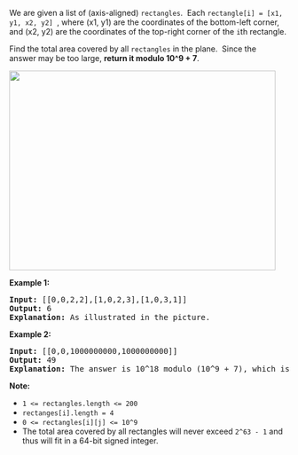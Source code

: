 <p>We are given a list of (axis-aligned)&nbsp;<code>rectangles</code>.&nbsp; Each&nbsp;<code>rectangle[i] = [x1, y1, x2, y2]&nbsp;</code>, where (x1, y1) are the coordinates of the bottom-left corner, and (x2, y2) are the coordinates of the top-right corner of the <code>i</code>th rectangle.</p>

<p>Find the total area covered by all <code>rectangles</code> in the plane.&nbsp; Since the answer&nbsp;may be too large, <strong>return it modulo 10^9 + 7</strong>.</p>

<p><img alt="" src="https://s3-lc-upload.s3.amazonaws.com/uploads/2018/06/06/rectangle_area_ii_pic.png" style="width: 480px; height: 360px;" /></p>

<p><strong>Example 1:</strong></p>

<pre>
<strong>Input: </strong>[[0,0,2,2],[1,0,2,3],[1,0,3,1]]
<strong>Output: </strong>6
<strong>Explanation: </strong>As illustrated in the picture.
</pre>

<p><strong>Example 2:</strong></p>

<pre>
<strong>Input: </strong>[[0,0,1000000000,1000000000]]
<strong>Output: </strong>49
<strong>Explanation: </strong>The answer is 10^18 modulo (10^9 + 7), which is (10^9)^2 = (-7)^2 = 49.
</pre>

<p><strong>Note:</strong></p>

<ul>
	<li><code>1 &lt;= rectangles.length &lt;= 200</code></li>
	<li><code><font face="monospace">rectanges[i].length = 4</font></code></li>
	<li><code>0 &lt;= rectangles[i][j] &lt;= 10^9</code></li>
	<li>The total area covered by all rectangles will never exceed&nbsp;<code>2^63 - 1</code>&nbsp;and thus will fit in a 64-bit signed integer.</li>
</ul>